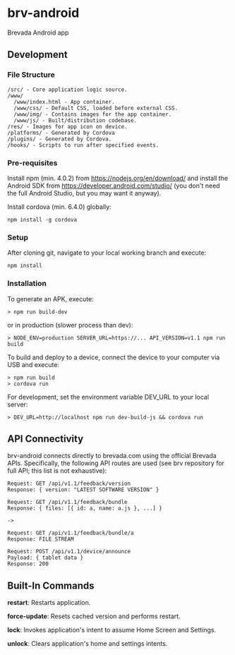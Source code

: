 # brv-android
Brevada Android app

## Development

### File Structure
```
/src/ - Core application logic source.
/www/
  /www/index.html - App container.
  /www/css/ - Default CSS, loaded before external CSS.
  /www/img/ - Contains images for the app container.
  /www/js/ - Built/distribution codebase.
/res/ - Images for app icon on device.
/platforms/ - Generated by Cordova
/plugins/ - Generated by Cordova.
/hooks/ - Scripts to run after specified events.
```

### Pre-requisites
Install npm (min. 4.0.2) from https://nodejs.org/en/download/ and install the Android SDK from https://developer.android.com/studio/ (you don't need the full Android Studio, but you may want it anyway).

Install cordova (min. 6.4.0) globally:
```
npm install -g cordova
```

### Setup
After cloning git, navigate to your local working branch and execute:
```
npm install
```

### Installation
To generate an APK, execute:
```
> npm run build-dev
```

or in production (slower process than dev):
```
> NODE_ENV=production SERVER_URL=https://... API_VERSION=v1.1 npm run build
```

To build and deploy to a device, connect the device to your computer via USB and execute:
```
> npm run build
> cordova run
```

For development, set the environment variable DEV_URL to your local server:
```
> DEV_URL=http://localhost npm run dev-build-js && cordova run
```

## API Connectivity

brv-android connects directly to brevada.com using the official Brevada APIs. Specifically, the following API routes are used (see brv repository for full API; this list is not exhaustive):

```
Request: GET /api/v1.1/feedback/version
Response: { version: "LATEST SOFTWARE VERSION" }
```

```
Request: GET /api/v1.1/feedback/bundle
Response: { files: [{ id: a, name: a.js }, ...] }

->

Request: GET /api/v1.1/feedback/bundle/a
Response: FILE STREAM
```

```
Request: POST /api/v1.1/device/announce
Payload: { tablet data }
Response: 200
```

## Built-In Commands

__restart__: Restarts application.

__force-update__: Resets cached version and performs restart.

__lock__: Invokes application's intent to assume Home Screen and Settings.

__unlock__: Clears application's home and settings intents.
